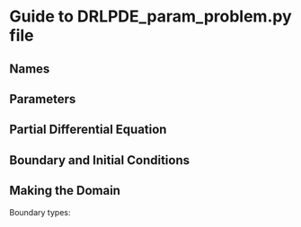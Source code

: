 # Guide to DRLPDE_param_problem.py file

## Names




## Parameters




## Partial Differential Equation




## Boundary and Initial Conditions




## Making the Domain

Boundary types:


